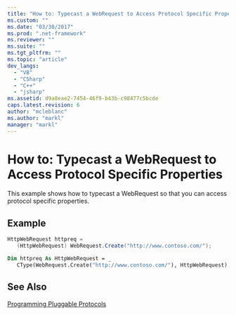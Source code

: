 ```yaml
---
title: "How to: Typecast a WebRequest to Access Protocol Specific Properties | Microsoft Docs"
ms.custom: ""
ms.date: "03/30/2017"
ms.prod: ".net-framework"
ms.reviewer: ""
ms.suite: ""
ms.tgt_pltfrm: ""
ms.topic: "article"
dev_langs: 
  - "VB"
  - "CSharp"
  - "C++"
  - "jsharp"
ms.assetid: d9a8eae2-7454-46f9-b43b-c98477c5bcde
caps.latest.revision: 6
author: "mcleblanc"
ms.author: "markl"
manager: "markl"
---
```

# How to: Typecast a WebRequest to Access Protocol Specific Properties
This example shows how to typecast a WebRequest so that you can access protocol specific properties.  
  
## Example  
  
```csharp  
HttpWebRequest httpreq =   
   (HttpWebRequest) WebRequest.Create("http://www.contoso.com/");  
```  
  
```vb  
Dim httpreq As HttpWebRequest = _  
   CType(WebRequest.Create("http://www.contoso.com/"), HttpWebRequest)  
```  
  
## See Also  
 [Programming Pluggable Protocols](../../../docs/framework/network-programming/programming-pluggable-protocols.md)